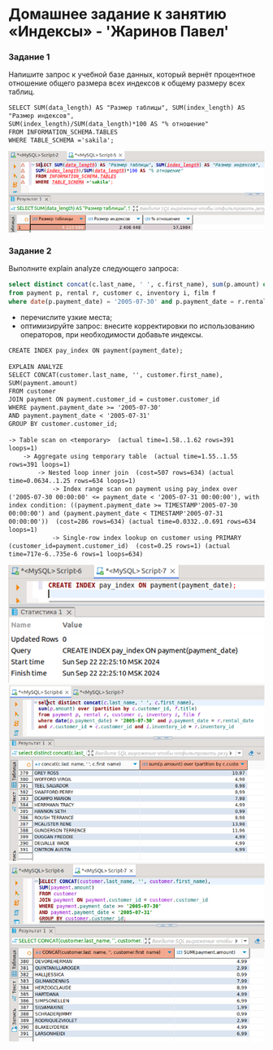 # Домашнее задание к занятию «Индексы» - 'Жаринов Павел'

### Задание 1

Напишите запрос к учебной базе данных, который вернёт процентное отношение общего размера всех индексов к общему размеру всех таблиц.
```
SELECT SUM(data_length) AS "Размер таблицы", SUM(index_length) AS "Размер индексов", 
SUM(index_length)/SUM(data_length)*100 AS "% отношение"
FROM INFORMATION_SCHEMA.TABLES
WHERE TABLE_SCHEMA ='sakila';
```
![Скриншот](image/1.png)

### Задание 2

Выполните explain analyze следующего запроса:
```sql
select distinct concat(c.last_name, ' ', c.first_name), sum(p.amount) over (partition by c.customer_id, f.title)
from payment p, rental r, customer c, inventory i, film f
where date(p.payment_date) = '2005-07-30' and p.payment_date = r.rental_date and r.customer_id = c.customer_id and i.inventory_id = r.inventory_id
```
- перечислите узкие места;
- оптимизируйте запрос: внесите корректировки по использованию операторов, при необходимости добавьте индексы.
```
CREATE INDEX pay_index ON payment(payment_date);

EXPLAIN ANALYZE
SELECT CONCAT(customer.last_name, '', customer.first_name), 
SUM(payment.amount)
FROM customer
JOIN payment ON payment.customer_id = customer.customer_id
WHERE payment.payment_date >= '2005-07-30'
AND payment.payment_date < '2005-07-31'
GROUP BY customer.customer_id;

-> Table scan on <temporary>  (actual time=1.58..1.62 rows=391 loops=1)
    -> Aggregate using temporary table  (actual time=1.55..1.55 rows=391 loops=1)
        -> Nested loop inner join  (cost=507 rows=634) (actual time=0.0634..1.25 rows=634 loops=1)
            -> Index range scan on payment using pay_index over ('2005-07-30 00:00:00' <= payment_date < '2005-07-31 00:00:00'), with index condition: ((payment.payment_date >= TIMESTAMP'2005-07-30 00:00:00') and (payment.payment_date < TIMESTAMP'2005-07-31 00:00:00'))  (cost=286 rows=634) (actual time=0.0332..0.691 rows=634 loops=1)
            -> Single-row index lookup on customer using PRIMARY (customer_id=payment.customer_id)  (cost=0.25 rows=1) (actual time=717e-6..735e-6 rows=1 loops=634)

```
![доп. индекс](image/2.png)
![выводит 391 строку до](image/3.png)
![выводит 391 строку после](image/4.png)
